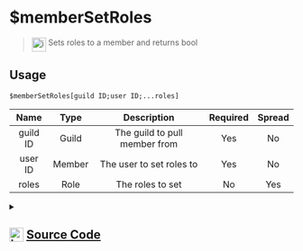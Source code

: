 # $memberSetRoles
> <img align="top" src="https://upload.wikimedia.org/wikipedia/commons/thumb/e/e4/Infobox_info_icon.svg/160px-Infobox_info_icon.svg.png?20150409153300" alt="image" width="25" height="auto"> Sets roles to a member and returns bool
## Usage
```
$memberSetRoles[guild ID;user ID;...roles]
```
| Name | Type | Description | Required | Spread
| :---: | :---: | :---: | :---: | :---: |
guild ID | Guild | The guild to pull member from | Yes | No
user ID | Member | The user to set roles to | Yes | No
roles | Role | The roles to set | No | Yes
<details>
<summary>
    
## <img align="top" src="https://cdn4.iconfinder.com/data/icons/iconsimple-logotypes/512/github-512.png" alt="image" width="25" height="auto">  [Source Code](https://github.com/tryforge/ForgeScript-V2/blob/main/src/native/memberSetRoles.ts)
    
</summary>
    
```ts
import noop from "../functions/noop"
import { ArgType, NativeFunction, Return } from "../structures"

export default new NativeFunction({
    name: "$memberSetRoles",
    version: "1.0.0",
    description: "Sets roles to a member and returns bool",
    unwrap: true,
    brackets: true,
    args: [
        {
            name: "guild ID",
            description: "The guild to pull member from",
            rest: false,
            type: ArgType.Guild,
            required: true,
        },
        {
            name: "user ID",
            description: "The user to set roles to",
            rest: false,
            type: ArgType.Member,
            pointer: 0,
            required: true,
        },
        {
            name: "roles",
            description: "The roles to set",
            rest: true,
            type: ArgType.Role,
            pointer: 0,
        },
    ],
    async execute(ctx, [guild, member, roles]) {
        member ??= ctx.member!
        const d = await member.roles.set(roles).catch(noop)

        return Return.success(!!d)
    },
})

```
    
</details>